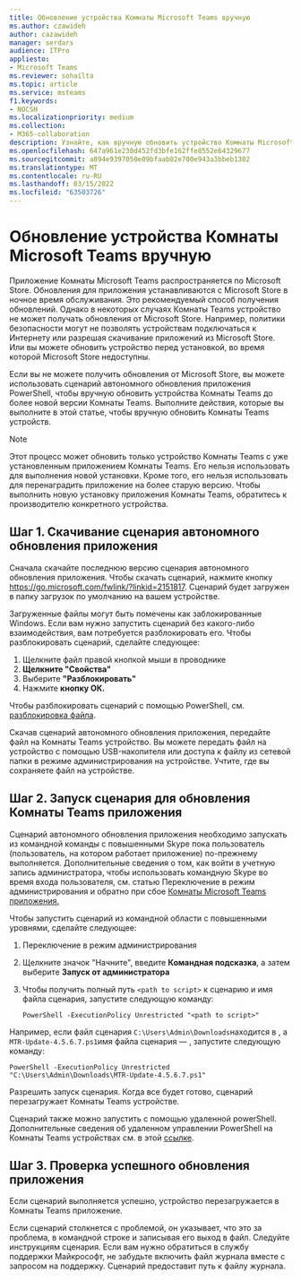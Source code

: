 ```yaml
---
title: Обновление устройства Комнаты Microsoft Teams вручную
ms.author: czawideh
author: cazawideh
manager: serdars
audience: ITPro
appliesto:
- Microsoft Teams
ms.reviewer: sohailta
ms.topic: article
ms.service: msteams
f1.keywords:
- NOCSH
ms.localizationpriority: medium
ms.collection:
- M365-collaboration
description: Узнайте, как вручную обновить устройство Комнаты Microsoft Teams до определенной версии.
ms.openlocfilehash: 647a961e238d452fd3bfe162ffe8552e64329677
ms.sourcegitcommit: a894e9397050e09bfaab02e700e943a3bbeb1302
ms.translationtype: MT
ms.contentlocale: ru-RU
ms.lasthandoff: 03/15/2022
ms.locfileid: "63503726"
---
```

# <a name="manually-update-a-microsoft-teams-rooms-device"></a>Обновление устройства Комнаты Microsoft Teams вручную

Приложение Комнаты Microsoft Teams распространяется по Microsoft Store. Обновления для приложения устанавливаются с Microsoft Store в ночное время обслуживания. Это рекомендуемый способ получения обновлений. Однако в некоторых случаях Комнаты Teams устройство не может получать обновления от Microsoft Store. Например, политики безопасности могут не позволять устройствам подключаться к Интернету или разрешая скачивание приложений из Microsoft Store. Или вы можете обновить устройство перед установкой, во время которой Microsoft Store недоступны.

Если вы не можете получить обновления от Microsoft Store, вы можете использовать сценарий автономного обновления приложения PowerShell, чтобы вручную обновить устройства Комнаты Teams до более новой версии Комнаты Teams. Выполните действия, которые вы выполните в этой статье, чтобы вручную обновить Комнаты Teams устройств.

> [!NOTE]
> Этот процесс может обновить только устройство Комнаты Teams с уже установленным приложением Комнаты Teams. Его нельзя использовать для выполнения новой установки. Кроме того, его нельзя использовать для перенаградить приложение на более старую версию. Чтобы выполнить новую установку приложения Комнаты Teams, обратитесь к производителю конкретного устройства.

## <a name="step-1-download-the-offline-app-update-script"></a>Шаг 1. Скачивание сценария автономного обновления приложения

Сначала скачайте последнюю версию сценария автономного обновления приложения. Чтобы скачать сценарий, нажмите кнопку <https://go.microsoft.com/fwlink/?linkid=2151817>. Сценарий будет загружен в папку загрузок по умолчанию на вашем устройстве.

Загруженные файлы могут быть помечены как заблокированные Windows. Если вам нужно запустить сценарий без какого-либо взаимодействия, вам потребуется разблокировать его. Чтобы разблокировать сценарий, сделайте следующее:

1. Щелкните файл правой кнопкой мыши в проводнике
2. **Щелкните "Свойства"**
3. Выберите **"Разблокировать"**
4. Нажмите **кнопку ОК.**

Чтобы разблокировать сценарий с помощью PowerShell, см. [разблокировка файла](/powershell/module/microsoft.powershell.utility/unblock-file?view=powershell-7.1).

Скачав сценарий автономного обновления приложения, передайте файл на Комнаты Teams устройство. Вы можете передать файл на устройство с помощью USB-накопителя или доступа к файлу из сетевой папки в режиме администрирования на устройстве. Учтите, где вы сохраняете файл на устройстве.

## <a name="step-2-run-the-script-to-update-the-teams-rooms-app"></a>Шаг 2. Запуск сценария для обновления Комнаты Teams приложения

Сценарий автономного обновления приложения необходимо запускать из командной команды с повышенными Skype пока пользователь (пользователь, на котором работает приложение) по-прежнему выполняется. Дополнительные сведения о том, как войти в учетную запись администратора, чтобы использовать командную Skype во время входа пользователя, см. статью Переключение в режим администрирования и обратно при сбое [Комнаты Microsoft Teams приложения.](rooms-operations.md#switching-to-admin-mode-and-back-when-the-microsoft-teams-rooms-app-crashes)

Чтобы запустить сценарий из командной области с повышенными уровнями, сделайте следующее:

1. Переключение в режим администрирования
2. Щелкните значок "Начните", введите **Командная подсказка**, а затем выберите **Запуск от администратора**
3. Чтобы получить полный путь `<path to script>` к сценарию и имя файла сценария, запустите следующую команду:

    ```console
    PowerShell -ExecutionPolicy Unrestricted "<path to script>"
    ```

Например, если файл сценария `C:\Users\Admin\Downloads`находится в , а `MTR-Update-4.5.6.7.ps1`имя файла сценария — , запустите следующую команду:

```console
PowerShell -ExecutionPolicy Unrestricted "C:\Users\Admin\Downloads\MTR-Update-4.5.6.7.ps1"
```

Разрешить запуск сценария. Когда все будет готово, сценарий перезагружает Комнаты Teams устройстве.

Сценарий также можно запустить с помощью удаленной powerShell. Дополнительные сведения об удаленном управлении PowerShell на Комнаты Teams устройствах см. в этой [ссылке](rooms-operations.md#remote-management-using-powershell).

## <a name="step-3-verify-the-app-has-been-updated-successfully"></a>Шаг 3. Проверка успешного обновления приложения

Если сценарий выполняется успешно, устройство перезагружается в Комнаты Teams приложение.

Если сценарий столкнется с проблемой, он указывает, что это за проблема, в командной строке и записывая его выход в файл. Следуйте инструкциям сценария. Если вам нужно обратиться в службу поддержки Майкрософт, не забудьте включить файл журнала вместе с запросом на поддержку. Сценарий предоставит путь к файлу журнала.
